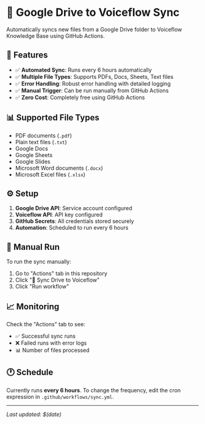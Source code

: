 # 🔄 Google Drive to Voiceflow Sync

Automatically syncs new files from a Google Drive folder to Voiceflow Knowledge Base using GitHub Actions.

## 🚀 Features

- ✅ **Automated Sync**: Runs every 6 hours automatically
- ✅ **Multiple File Types**: Supports PDFs, Docs, Sheets, Text files
- ✅ **Error Handling**: Robust error handling with detailed logging
- ✅ **Manual Trigger**: Can be run manually from GitHub Actions
- ✅ **Zero Cost**: Completely free using GitHub Actions

## 📊 Supported File Types

- PDF documents (`.pdf`)
- Plain text files (`.txt`)
- Google Docs
- Google Sheets  
- Google Slides
- Microsoft Word documents (`.docx`)
- Microsoft Excel files (`.xlsx`)

## ⚙️ Setup

1. **Google Drive API**: Service account configured
2. **Voiceflow API**: API key configured
3. **GitHub Secrets**: All credentials stored securely
4. **Automation**: Scheduled to run every 6 hours

## 🔧 Manual Run

To run the sync manually:
1. Go to "Actions" tab in this repository
2. Click "🔄 Sync Drive to Voiceflow"
3. Click "Run workflow"

## 📈 Monitoring

Check the "Actions" tab to see:
- ✅ Successful sync runs
- ❌ Failed runs with error logs
- 📊 Number of files processed

## 🕐 Schedule

Currently runs **every 6 hours**. To change the frequency, edit the cron expression in `.github/workflows/sync.yml`.

---

*Last updated: $(date)*
